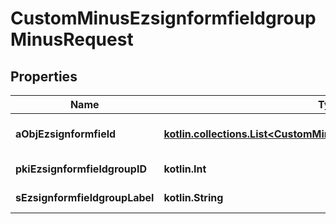 
# CustomMinusEzsignformfieldgroupMinusRequest

## Properties
Name | Type | Description | Notes
------------ | ------------- | ------------- | -------------
**aObjEzsignformfield** | [**kotlin.collections.List&lt;CustomMinusEzsignformfieldMinusRequest&gt;**](CustomMinusEzsignformfieldMinusRequest.md) | An array containing all the values to fill the Ezsignform. | 
**pkiEzsignformfieldgroupID** | **kotlin.Int** | The unique ID of the Ezsignformfieldgroup |  [optional]
**sEzsignformfieldgroupLabel** | **kotlin.String** | The Label for the Ezsignformfieldgroup |  [optional]



